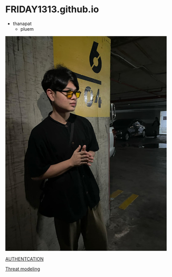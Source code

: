 # FRIDAY1313.github.io

- thanapat
   - pluem 
  

![alt text](Profliepluem.jpg)

[AUTHENTCATION](authentication)

[Threat modeling](threat-modeling)



